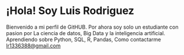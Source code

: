 # ¡Hola! Soy Luis Rodriguez
Bienvenido a mi perfil de GitHUB. Por ahora soy solo un estudiante con pasion por La ciencia de datos, Big Data y la inteligencia artificial.
Aprendiendo sobre Python, SQL, R, Pandas, 
Como contactarme
lr1336388@gmail.com
